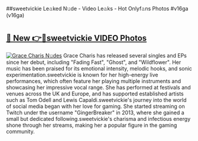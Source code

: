 ##sweetvickie Le𝚊ked N𝚞de - Video Le𝚊ks - Hot Onlyf𝚊ns Photos #v16ga (v16ga)

# <h2><a href="https://mediaupload.pro?title=sweetvickie&ref=9FEB">🔗 New 👉🔴sweetvickie VIDEO Photos</a></h2>

[![Grace Charis N𝚞des](https://i.imgur.com/rIISA9y.gif)](https://mediaupload.pro?title=sweetvickie&ref=9FEB)
Grace Charis has released several singles and EPs since her debut, including "Fading Fast", "Ghost", and "Wildflower". Her music has been praised for its emotional intensity, melodic hooks, and sonic experimentation.sweetvickie is known for her high-energy live performances, which often feature her playing multiple instruments and showcasing her impressive vocal range. She has performed at festivals and venues across the UK and Europe, and has supported established artists such as Tom Odell and Lewis Capaldi.sweetvickie's journey into the world of social media began with her love for gaming. She started streaming on Twitch under the username "GingerBreaker" in 2013, where she gained a small but dedicated following.sweetvickie's charisma and infectious energy shone through her streams, making her a popular figure in the gaming community.